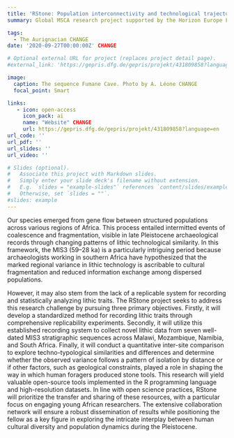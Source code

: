 ```yaml
---
title: 'RStone: Population interconnectivity and technological trajectories in southern Africa during the MIS3 through replicable lithic analysis'
summary: Global MSCA research project supported by the Horizon Europe Framework Programme (HORIZON)

tags:
  - The Aurignacian CHANGE
date: '2020-09-27T00:00:00Z' CHANGE

# Optional external URL for project (replaces project detail page).
#external_link: 'https://gepris.dfg.de/gepris/projekt/431809858?language=en'

image:
  caption: The sequence Fumane Cave. Photo by A. Léone CHANGE
  focal_point: Smart

links:
   - icon: open-access
     icon_pack: ai
     name: "Website" CHANGE
     url: https://gepris.dfg.de/gepris/projekt/431809858?language=en
url_code: ''
url_pdf: ''
url_slides: ''
url_video: ''

# Slides (optional).
#   Associate this project with Markdown slides.
#   Simply enter your slide deck's filename without extension.
#   E.g. `slides = "example-slides"` references `content/slides/example-slides.md`.
#   Otherwise, set `slides = ""`.
#slides: example
---
```


Our species emerged from gene flow between structured populations across various regions of Africa. This process entailed intermitted events of
coalescence and fragmentation, visible in late Pleistocene archaeological records through changing patterns of lithic technological similarity. In this framework, the MIS3 (59–28 ka) is a particularly intriguing period because archaeologists working in southern Africa have hypothesized that the marked regional variance in lithic technology is ascribable to cultural fragmentation and reduced information exchange among dispersed populations.

However, it may also stem from the lack of a replicable system for recording and statistically analyzing lithic traits. The RStone project seeks to address this research challenge by pursuing three primary objectives. Firstly, it will develop a standardized method for recording lithic traits through comprehensive replicability experiments. Secondly, it will utilize this established recording system to collect novel lithic data from seven well-dated MIS3 stratigraphic sequences across Malawi, Mozambique, Namibia, and South Africa. Finally, it will conduct a quantitative inter-site comparison to explore techno-typological similarities and differences and determine whether the observed variance follows a pattern of isolation by distance or if other factors, such as geological constraints, played a role in shaping the way in which human foragers produced stone tools. This research will yield valuable open-source tools implemented in the R programming language and high-resolution datasets. In line with open science practices, RStone will prioritize the transfer and sharing of these resources, with a particular focus on engaging young African researchers. The extensive collaboration network will ensure a robust dissemination of results while positioning the fellow as a key figure in exploring the intricate interplay between human cultural diversity and population dynamics during the Pleistocene.
